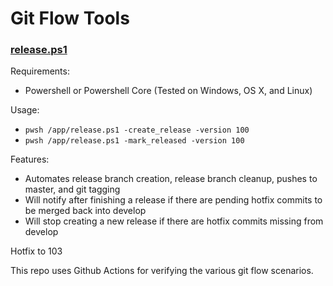 # Git Flow Tools

### [release.ps1](./release.ps1)

Requirements:
- Powershell or Powershell Core (Tested on Windows, OS X, and Linux)

Usage:

- `pwsh /app/release.ps1 -create_release -version 100`
- `pwsh /app/release.ps1 -mark_released -version 100`

Features:

- Automates release branch creation, release branch cleanup, pushes to master, and git tagging
- Will notify after finishing a release if there are pending hotfix commits to be merged back into develop
- Will stop creating a new release if there are hotfix commits missing from develop

Hotfix to 103

This repo uses Github Actions for verifying the various git flow scenarios.

